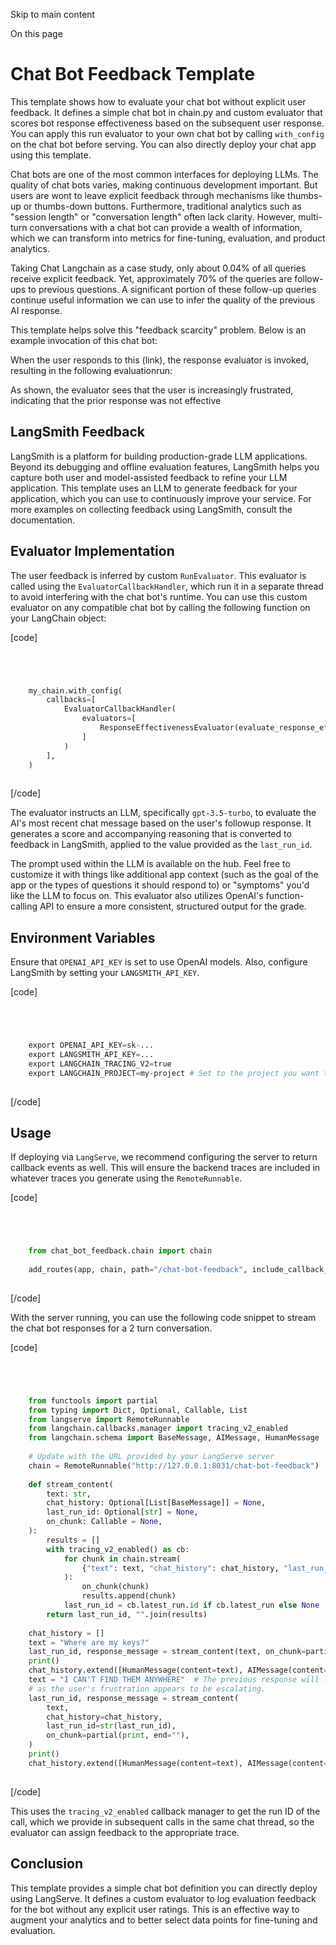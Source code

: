 

Skip to main content

On this page

# Chat Bot Feedback Template

This template shows how to evaluate your chat bot without explicit user feedback. It defines a simple chat bot in chain.py and custom evaluator that scores bot response effectiveness based on the
subsequent user response. You can apply this run evaluator to your own chat bot by calling `with_config` on the chat bot before serving. You can also directly deploy your chat app using this template.

Chat bots are one of the most common interfaces for deploying LLMs. The quality of chat bots varies, making continuous development important. But users are wont to leave explicit feedback through
mechanisms like thumbs-up or thumbs-down buttons. Furthermore, traditional analytics such as "session length" or "conversation length" often lack clarity. However, multi-turn conversations with a chat
bot can provide a wealth of information, which we can transform into metrics for fine-tuning, evaluation, and product analytics.

Taking Chat Langchain as a case study, only about 0.04% of all queries receive explicit feedback. Yet, approximately 70% of the queries are follow-ups to previous questions. A significant portion of
these follow-up queries continue useful information we can use to infer the quality of the previous AI response.

This template helps solve this "feedback scarcity" problem. Below is an example invocation of this chat bot:

When the user responds to this (link), the response evaluator is invoked, resulting in the following evaluationrun:

As shown, the evaluator sees that the user is increasingly frustrated, indicating that the prior response was not effective

## LangSmith Feedback​

LangSmith is a platform for building production-grade LLM applications. Beyond its debugging and offline evaluation features, LangSmith helps you capture both user and model-assisted feedback to
refine your LLM application. This template uses an LLM to generate feedback for your application, which you can use to continuously improve your service. For more examples on collecting feedback using
LangSmith, consult the documentation.

## Evaluator Implementation​

The user feedback is inferred by custom `RunEvaluator`. This evaluator is called using the `EvaluatorCallbackHandler`, which run it in a separate thread to avoid interfering with the chat bot's
runtime. You can use this custom evaluator on any compatible chat bot by calling the following function on your LangChain object:

[code]
```python




    my_chain.with_config(  
        callbacks=[  
            EvaluatorCallbackHandler(  
                evaluators=[  
                    ResponseEffectivenessEvaluator(evaluate_response_effectiveness)  
                ]  
            )  
        ],  
    )  
    


```
[/code]


The evaluator instructs an LLM, specifically `gpt-3.5-turbo`, to evaluate the AI's most recent chat message based on the user's followup response. It generates a score and accompanying reasoning that
is converted to feedback in LangSmith, applied to the value provided as the `last_run_id`.

The prompt used within the LLM is available on the hub. Feel free to customize it with things like additional app context (such as the goal of the app or the types of questions it should respond to)
or "symptoms" you'd like the LLM to focus on. This evaluator also utilizes OpenAI's function-calling API to ensure a more consistent, structured output for the grade.

## Environment Variables​

Ensure that `OPENAI_API_KEY` is set to use OpenAI models. Also, configure LangSmith by setting your `LANGSMITH_API_KEY`.

[code]
```python




    export OPENAI_API_KEY=sk-...  
    export LANGSMITH_API_KEY=...  
    export LANGCHAIN_TRACING_V2=true  
    export LANGCHAIN_PROJECT=my-project # Set to the project you want to save to  
    


```
[/code]


## Usage​

If deploying via `LangServe`, we recommend configuring the server to return callback events as well. This will ensure the backend traces are included in whatever traces you generate using the
`RemoteRunnable`.

[code]
```python




    from chat_bot_feedback.chain import chain  
      
    add_routes(app, chain, path="/chat-bot-feedback", include_callback_events=True)  
    


```
[/code]


With the server running, you can use the following code snippet to stream the chat bot responses for a 2 turn conversation.

[code]
```python




    from functools import partial  
    from typing import Dict, Optional, Callable, List  
    from langserve import RemoteRunnable  
    from langchain.callbacks.manager import tracing_v2_enabled  
    from langchain.schema import BaseMessage, AIMessage, HumanMessage  
      
    # Update with the URL provided by your LangServe server  
    chain = RemoteRunnable("http://127.0.0.1:8031/chat-bot-feedback")  
      
    def stream_content(  
        text: str,  
        chat_history: Optional[List[BaseMessage]] = None,  
        last_run_id: Optional[str] = None,  
        on_chunk: Callable = None,  
    ):  
        results = []  
        with tracing_v2_enabled() as cb:  
            for chunk in chain.stream(  
                {"text": text, "chat_history": chat_history, "last_run_id": last_run_id},  
            ):  
                on_chunk(chunk)  
                results.append(chunk)  
            last_run_id = cb.latest_run.id if cb.latest_run else None  
        return last_run_id, "".join(results)  
      
    chat_history = []  
    text = "Where are my keys?"  
    last_run_id, response_message = stream_content(text, on_chunk=partial(print, end=""))  
    print()  
    chat_history.extend([HumanMessage(content=text), AIMessage(content=response_message)])  
    text = "I CAN'T FIND THEM ANYWHERE"  # The previous response will likely receive a low score,  
    # as the user's frustration appears to be escalating.  
    last_run_id, response_message = stream_content(  
        text,  
        chat_history=chat_history,  
        last_run_id=str(last_run_id),  
        on_chunk=partial(print, end=""),  
    )  
    print()  
    chat_history.extend([HumanMessage(content=text), AIMessage(content=response_message)])  
    


```
[/code]


This uses the `tracing_v2_enabled` callback manager to get the run ID of the call, which we provide in subsequent calls in the same chat thread, so the evaluator can assign feedback to the appropriate
trace.

## Conclusion​

This template provides a simple chat bot definition you can directly deploy using LangServe. It defines a custom evaluator to log evaluation feedback for the bot without any explicit user ratings.
This is an effective way to augment your analytics and to better select data points for fine-tuning and evaluation.

